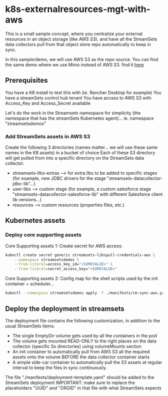 k8s-externalresources-mgt-with-aws
=======================================

This is a small sample concept, where you centralize your external resources in an object storage (like AWS S3), and have all the StreamSets data collectors pull from that object store repo automatically to keep in sync.

In this sample/demo, we will use AWS S3 as the repo source. 
You can find the same demo where we use Minio instead of AWS S3. find it [here](../k8s-externalresources-minio/)

## Prerequisites

You have a K8 install to test this with (ie. Rancher Desktop for example)
You have a streamSets control hub tenant
You have access to AWS S3 with Access_Key and Access_Secret available

Let's do the work in the Streamsets namespace for simplicity (the namespace that has the streamSets Kubernetes agent)...
ie. namespace "streamsetsdemos"

### Add StreamSets assets in AWS S3

Create the following 3 directories (names matter... we will use these same names in the K8 assets) in a bucket of choice
Each of these S3 directory will get pulled from into a specific directory on the StreamSets data collector. 

- streamsets-libs-extras --> for extra libs to be added to specific stages (for example, new JDBC drivers for the stage "streamsets-datacollector-jdbc-lib"...)
- user-libs --> custom stage (for example, a custom salesforce stage "streamsets-datacollector-salesforce-lib" with different Salesforce client lib versions...)
- resources --> custom resources (properties files, etc.)

## Kubernetes assets
 
### Deploy core supporting assets

Core Supporting assets 1: Create secret for AWS access:

```sh
kubectl create secret generic streamsets-libspull-credentials-aws \
    --namespace streamsetsdemos \
    --from-literal=access_key_id="<SOMEVALUE>" \
    --from-literal=secret_access_key="<SOMEVALUE>"
```

Core Supporting assets 2: Config map for the shell scripts used by the init container + scheduler...

```sh
kubectl --namespace streamsetsdemos apply -f ./manifests/cm-sync-aws.yaml
```

## Deploy the deployment in streamsets

The deployment file contains the following customization, in addition to the usual StreamSets items:
 - The single EmptyDir volume gets used by all the containers in the pod
 - The volume gets mounted READ-ONLY to the right places on the data collector (specific Sx directories) using volumeMounts section
 - An init container to automatically pull from AWS S3 all the required assets onto the volume BEFORE the data collector container starts
 - A simple side-car container to automatically pull the S3 assets at regular interval to keep the files in sync continuously.

The file "./manifests/deployment-template.yaml" should be added to the StreamSets deployment
IMPORTANT: make sure to replace the placeholders "UUID" and "ORGID" in that file with what StreamSets expects
